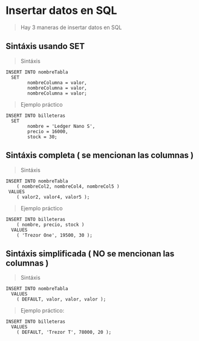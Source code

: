 # Insertar datos en SQL

> Hay 3 maneras de insertar datos en SQL

## Sintáxis usando **SET** 

> Sintáxis
 
    INSERT INTO nombreTabla  
      SET  
            nombreColumna = valor,
            nombreColumna = valor,
            nombreColumna = valor;


> Ejemplo práctico  

    INSERT INTO billeteras  
      SET
            nombre = 'Ledger Nano S',    
            precio = 16000,  
            stock = 30;

## Sintáxis completa ( se mencionan las columnas )

> Sintáxis

    INSERT INTO nombreTabla  
        ( nombreCol2, nombreCol4, nombreCol5 )  
     VALUES  
        ( valor2, valor4, valor5 );

> Ejemplo práctico

    INSERT INTO billeteras  
        ( nombre, precio, stock )  
      VALUES  
        ( 'Trezor One', 19500, 30 );


## Sintáxis simplificada ( NO se mencionan las columnas )

> Sintáxis

    INSERT INTO nombreTabla  
      VALUES  
        ( DEFAULT, valor, valor, valor );


> Ejemplo práctico: 

    INSERT INTO billeteras  
      VALUES  
        ( DEFAULT, 'Trezor T', 78000, 20 );

